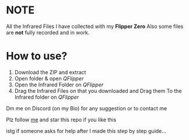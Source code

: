 # NOTE

All the Infrared Files I have collected with my __Flipper Zero__
Also some files are __not__ fully recorded and in work.

# How to use?

1. Download the ZIP and extract
2. Open folder & open _QFlipper_  
3. Open the Infrared Folder on _QFlipper_
4. Drag the Infrared Files on that you downloaded and Drag them To the Infrared folder on _QFlipper_

Dm me on Discord (on my Bio) for any suggestion or to contact me

Plz follow [me](https://github.com/hack5aw) and star this repo if you like
this

istg if someone asks for help after I made this step by step guide...
